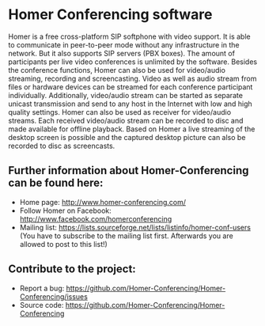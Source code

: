# Homer Conferencing software

Homer is a free cross-platform SIP softphone with video support. It is able to communicate in peer-to-peer mode without any infrastructure in the network. But it also supports SIP servers (PBX boxes). The amount of participants per live video conferences is unlimited by the software.
Besides the conference functions, Homer can also be used for video/audio streaming, recording and screencasting. Video as well as audio stream from files or hardware devices can be streamed for each conference participant individually. Additionally, video/audio stream can be started as separate unicast transmission and send to any host in the Internet with low and high quality settings. Homer can also be used as receiver for video/audio streams. Each received video/audio stream can be recorded to disc and made available for offline playback.
Based on Homer a live streaming of the desktop screen is possible and the captured desktop picture can also be recorded to disc as screencasts.

## Further information about Homer-Conferencing can be found here:

* Home page: http://www.homer-conferencing.com/
* Follow Homer on Facebook: http://www.facebook.com/homerconferencing
* Mailing list: https://lists.sourceforge.net/lists/listinfo/homer-conf-users (You have to subscribe to the mailing list first. Afterwards you are allowed to post to this list!)


## Contribute to the project:

* Report a bug: https://github.com/Homer-Conferencing/Homer-Conferencing/issues
* Source code: https://github.com/Homer-Conferencing/Homer-Conferencing


